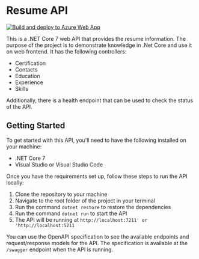 # Resume API 
[![Build and deploy to Azure Web App](https://github.com/mickey-krasilnikov/resume-backend-netcore/actions/workflows/main_app-resumeapp-api.yml/badge.svg)](https://github.com/mickey-krasilnikov/resume-backend-netcore/actions/workflows/main_app-resumeapp-api.yml)

This is a .NET Core 7 web API that provides the resume information. 
The purpose of the project is to demonstrate knowledge in .Net Core and use it on web frontend.
It has the following controllers:

- Certification
- Contacts
- Education
- Experience
- Skills

Additionally, there is a health endpoint that can be used to check the status of the API.

## Getting Started

To get started with this API, you'll need to have the following installed on your machine:

- .NET Core 7
- Visual Studio or Visual Studio Code

Once you have the requirements set up, follow these steps to run the API locally:

1. Clone the repository to your machine
2. Navigate to the root folder of the project in your terminal
3. Run the command `dotnet restore` to restore the dependencies
4. Run the command `dotnet run` to start the API
5. The API will be running at `http://localhost:7211' or 'http://localhost:5211`

You can use the OpenAPI specification to see the available endpoints and request/response models for the API. The specification is available at the `/swagger` endpoint when the API is running.

